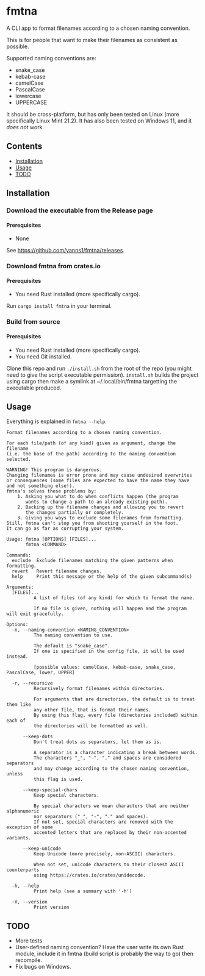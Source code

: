 # fmtna

A CLI app to format filenames according to a chosen naming convention.

This is for people that want to make their filenames as consistent as possible.

Supported naming conventions are:

- snake_case
- kebab-case
- camelCase
- PascalCase
- lowercase
- UPPERCASE

It should be cross-platform, but has only been tested on Linux (more specifically Linux Mint 21.2).
It has also been tested on Windows 11, and it _does not_ work.

## Contents

- [Installation](#installation)
- [Usage](#usage)
- [TODO](#todo)

## Installation

### Download the executable from the Release page

#### Prerequisites

- None

See https://github.com/yanns1/fmtna/releases.

### Download fmtna from crates.io

#### Prerequisites

- You need Rust installed (more specifically cargo).

Run `cargo install fmtna` in your terminal.

### Build from source

#### Prerequisites

- You need Rust installed (more specifically cargo).
- You need Git installed.

Clone this repo and run `./install.sh` from the root of the repo (you might need to give the script executable permission).
`install.sh` builds the project using cargo then make a symlink at ~/.local/bin/fmtna targetting the executable produced.

## Usage

Everything is explained in `fmtna --help`.

```
Format filenames according to a chosen naming convention.

For each file/path (of any kind) given as argument, change the filename
(i.e. the base of the path) according to the naming convention selected.

WARNING! This program is dangerous.
Changing filenames is error prone and may cause undesired overwrites
or consequences (some files are expected to have the name they have
and not something else!).
fmtna's solves these problems by:
    1. Asking you what to do when conflicts happen (the program
       wants to change a path to an already existing path).
    2. Backing up the filename changes and allowing you to revert
       the changes partially or completely.
    3. Giving you ways to exclude some filenames from formatting.
Still, fmtna can't stop you from shooting yourself in the foot.
It can go as far as corrupting your system.

Usage: fmtna [OPTIONS] [FILES]...
       fmtna <COMMAND>

Commands:
  exclude  Exclude filenames matching the given patterns when formatting.
  revert   Revert filename changes.
  help     Print this message or the help of the given subcommand(s)

Arguments:
  [FILES]...
          A list of files (of any kind) for which to format the name.
          
          If no file is given, nothing will happen and the program will exit gracefully.

Options:
  -n, --naming-convention <NAMING_CONVENTION>
          The naming convention to use.
          
          The default is "snake_case".
          If one is specified in the config file, it will be used instead.
          
          [possible values: camelCase, kebab-case, snake_case, PascalCase, lower, UPPER]

  -r, --recursive
          Recursively format filenames within directories.
          
          For arguments that are directories, the default is to treat them like
          any other file, that is format their names.
          By using this flag, every file (directories included) within each of
          the directories will be formatted as well.

      --keep-dots
          Don't treat dots as separators, let them as is.
          
          A separator is a character indicating a break between words.
          The characters "_", "-", "." and spaces are considered separators
          and may change according to the chosen naming convention, unless
          this flag is used.

      --keep-special-chars
          Keep special characters.
          
          By special characters we mean characters that are neither alphanumeric
          nor separators ("_", "-", "." and spaces).
          If not set, special characters are removed with the exception of some
          accented letters that are replaced by their non-accented variants.

      --keep-unicode
          Keep Unicode (more precisely, non-ASCII) characters.
          
          When not set, unicode characters to their closest ASCII counterparts
          using https://crates.io/crates/unidecode.

  -h, --help
          Print help (see a summary with '-h')

  -V, --version
          Print version
```

## TODO

- More tests
- User-defined naming convention?
  Have the user write its own Rust module, include it in fmtna (build script is probably the way to go) then recompile.
- Fix bugs on Windows.
